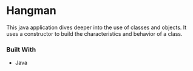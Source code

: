 # Hangman
This java application dives deeper into the use of classes and objects. It uses a constructor to build the characteristics and behavior of a class.
 
### Built With
* Java